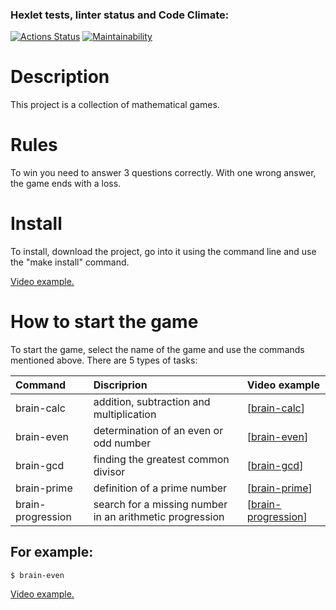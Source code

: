 ### Hexlet tests, linter status and Code Climate:
[![Actions Status](https://github.com/Utrian/python-project-lvl1/workflows/hexlet-check/badge.svg)](https://github.com/Utrian/python-project-lvl1/actions)
[![Maintainability](https://api.codeclimate.com/v1/badges/a99a88d28ad37a79dbf6/maintainability)](https://codeclimate.com/github/codeclimate/codeclimate/maintainability)

# Description
This project is a collection of mathematical games.

# Rules
To win you need to answer 3 questions correctly. With one wrong answer, the game ends with a loss.

# Install
To install, download the project, go into it using the command line and use the "make install" command.

[Video example.](https://asciinema.org/a/nPMwy6Xshat6eqfZpSklcJqI7)

# How to start the game
To start the game, select the name of the game and use the commands mentioned above. 
There are 5 types of tasks:

Command | Discriprion | Video example
:-------|:-------| :-----------
brain-calc | addition, subtraction and multiplication | [[brain-calc](https://asciinema.org/a/BeDBHKOhFS2mt7MElQV25QitS)]
brain-even | determination of an even or odd number | [[brain-even](https://asciinema.org/a/Ohvu6fLtEQRlLBHe6BMCwLrq7)]
brain-gcd | finding the greatest common divisor | [[brain-gcd](https://asciinema.org/a/ACYpgT8hSK3jpkscoEy2HUX00)]
brain-prime | definition of a prime number | [[brain-prime](https://asciinema.org/a/FUaLvolt9P3a3vcVGdyS8JG8v)]
brain-progression | search for a missing number in an arithmetic progression | [[brain-progression](https://asciinema.org/a/sIEpWOW751XGGJTsJFC4758uq)]
  
## For example: 
    $ brain-even
[Video example.](https://asciinema.org/a/hNih1v7ukecYhZ8fMbTAf5i1W)
